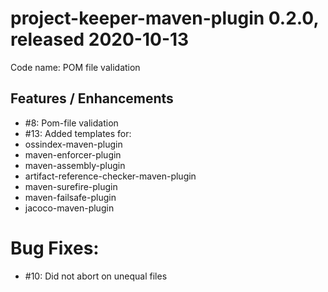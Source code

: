 # project-keeper-maven-plugin 0.2.0, released 2020-10-13
     
Code name: POM file validation
    
## Features / Enhancements

* #8: Pom-file validation
* #13: Added templates for:
 * ossindex-maven-plugin
 * maven-enforcer-plugin
 * maven-assembly-plugin
 * artifact-reference-checker-maven-plugin
 * maven-surefire-plugin
 * maven-failsafe-plugin
 * jacoco-maven-plugin

# Bug Fixes:

* #10: Did not abort on unequal files